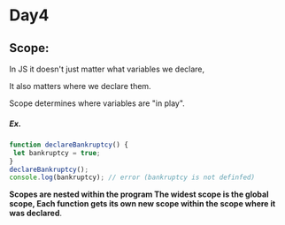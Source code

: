 # Day4
## Scope:
In JS it doesn't just matter what variables we declare, 

It also matters where we declare them.

Scope determines where variables are "in play".

##### Ex.
```javascript
function declareBankruptcy() {
 let bankruptcy = true; 
} 
declareBankruptcy();
console.log(bankruptcy); // error (bankruptcy is not definfed)
```
**Scopes are nested within the program The widest scope is the global scope, 
Each function gets its own new scope within the scope where it was declared**.
